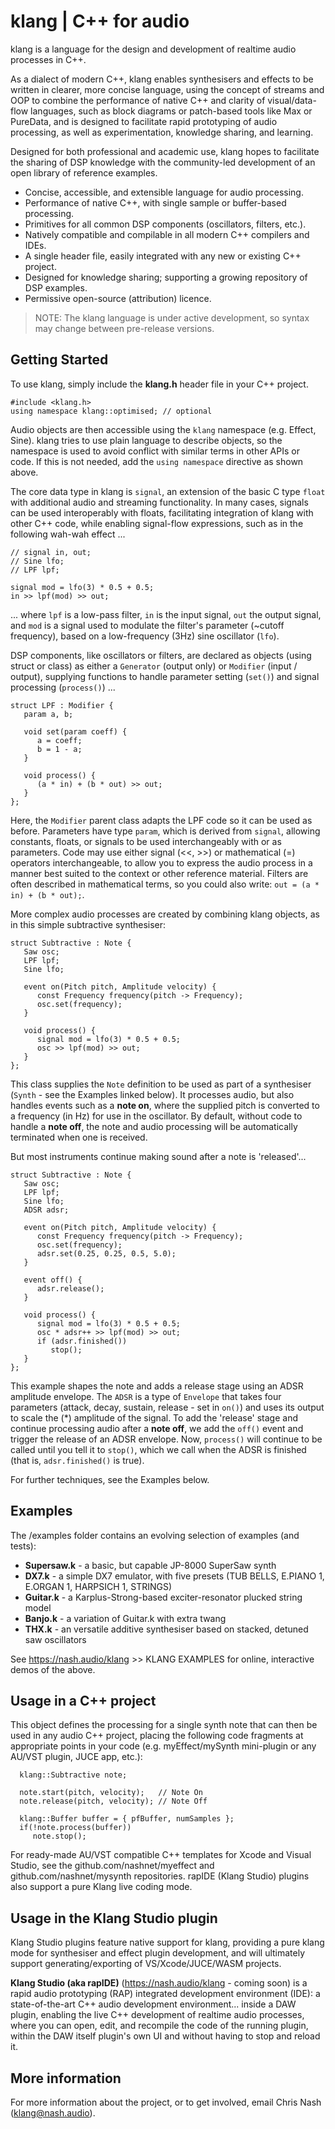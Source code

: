 # klang | C++ for audio

klang is a language for the design and development of realtime audio processes in C++.

As a dialect of modern C++, klang enables synthesisers and effects to be written in clearer, more concise language, using the concept of streams and OOP to combine the performance of native C++ and clarity of visual/data-flow languages, such as block diagrams or patch-based tools like Max or PureData, and is designed to facilitate rapid prototyping of audio processing, as well as experimentation, knowledge sharing, and learning.

Designed for both professional and academic use, klang hopes to facilitate the sharing of DSP knowledge with the community-led development of an open library of reference examples.

- Concise, accessible, and extensible language for audio processing.
- Performance of native C++, with single sample or buffer-based processing.
- Primitives for all common DSP components (oscillators, filters, etc.).
- Natively compatible and compilable in all modern C++ compilers and IDEs.
- A single header file, easily integrated with any new or existing C++ project.
- Designed for knowledge sharing; supporting a growing repository of DSP examples.
- Permissive open-source (attribution) licence.

>
> NOTE: The klang language is under active development, so syntax may change between pre-release versions.
>

## Getting Started

To use klang, simply include the **klang.h** header file in your C++ project. 

    #include <klang.h>
    using namespace klang::optimised; // optional

Audio objects are then accessible using the <code>klang</code> namespace (e.g. Effect, Sine). klang tries to use plain language to describe objects, so the namespace is used to avoid conflict with similar terms in other APIs or code. If this is not needed, add the <code>using namespace</code> directive as shown above.

The core data type in klang is <code>signal</code>, an extension of the basic C type <code>float</code> with additional audio and streaming functionality. In many cases, signals can be used interoperably with floats, facilitating integration of klang with other C++ code, while enabling signal-flow expressions, such as in the following wah-wah effect ...

```
// signal in, out;
// Sine lfo;
// LPF lpf;

signal mod = lfo(3) * 0.5 + 0.5;
in >> lpf(mod) >> out;
```

... where <code>lpf</code> is a low-pass filter, <code>in</code> is the input signal, <code>out</code> the output signal, and <code>mod</code> is a signal used to modulate the filter's parameter (~cutoff frequency), based on a low-frequency (3Hz) sine oscillator (<code>lfo</code>).

DSP components, like oscillators or filters, are declared as objects (using struct or class) as either a <code>Generator</code> (output only) or <code>Modifier</code> (input / output), supplying functions to handle parameter setting (<code>set()</code>) and signal processing (<code>process()</code>) ...

```
struct LPF : Modifier {
   param a, b;

   void set(param coeff) {
      a = coeff;
      b = 1 - a;
   }

   void process() {
      (a * in) + (b * out) >> out;
   }
};
```
Here, the <code>Modifier</code> parent class adapts the LPF code so it can be used as before. Parameters have type <code>param</code>, which is derived from <code>signal</code>, allowing constants, floats, or signals to be used interchangeably with or as parameters. Code may use either signal (<<, >>) or mathematical (=) operators interchangeable, to allow you to express the audio process in a manner best suited to the context or other reference material. Filters are often described in mathematical terms, so you could also write: `out = (a * in) + (b * out);`.

More complex audio processes are created by combining klang objects, as in this simple subtractive synthesiser:

```
struct Subtractive : Note {
   Saw osc;
   LPF lpf;
   Sine lfo;

   event on(Pitch pitch, Amplitude velocity) {
      const Frequency frequency(pitch -> Frequency);
      osc.set(frequency);
   }
	 
   void process() {
      signal mod = lfo(3) * 0.5 + 0.5;
	  osc >> lpf(mod) >> out;     
   }
};
```

This class supplies the <code>Note</code> definition to be used as part of a synthesiser (<code>Synth</code> - see the Examples linked below). It processes audio, but also handles events such as a **note on**, where the supplied pitch is converted to a frequency (in Hz) for use in the oscillator. By default, without code to handle a **note off**, the note and audio processing will be automatically terminated when one is received. 

But most instruments continue making sound after a note is 'released'...

```
struct Subtractive : Note {
   Saw osc;
   LPF lpf;
   Sine lfo;
   ADSR adsr;

   event on(Pitch pitch, Amplitude velocity) {
      const Frequency frequency(pitch -> Frequency);
      osc.set(frequency);
      adsr.set(0.25, 0.25, 0.5, 5.0);
   }
	 
   event off() {
      adsr.release();
   }
	 
   void process() {
      signal mod = lfo(3) * 0.5 + 0.5;
	  osc * adsr++ >> lpf(mod) >> out;     
	  if (adsr.finished())
         stop();
   }
};
```

This example shapes the note and adds a release stage using an ADSR amplitude envelope. The <code>ADSR</code> is a type of <code>Envelope</code> that takes four parameters (attack, decay, sustain, release - set in <code>on()</code>) and uses its output to scale the (\*) amplitude of the signal. To add the 'release' stage and continue processing audio after a **note off**, we add the <code>off()</code> event and trigger the release of an ADSR envelope. Now, <code>process()</code> will continue to be called until you tell it to <code>stop()</code>, which we call when the ADSR is finished (that is, <code>adsr.finished()</code> is true).

For further techniques, see the Examples below.

## Examples

The /examples folder contains an evolving selection of examples (and tests):

- **Supersaw.k** - a basic, but capable JP-8000 SuperSaw synth
- **DX7.k** - a simple DX7 emulator, with five presets (TUB BELLS, E.PIANO 1, E.ORGAN 1, HARPSICH 1, STRINGS)
- **Guitar.k** - a Karplus-Strong-based exciter-resonator plucked string model
- **Banjo.k** - a variation of Guitar.k with extra twang
- **THX.k** - an versatile additive synthesiser based on stacked, detuned saw oscillators

See https://nash.audio/klang >> KLANG EXAMPLES for online, interactive demos of the above.

## Usage in a C++ project

This object defines the processing for a single synth note that can then be used in any audio C++ project, placing the following code fragments at appropriate points in your code (e.g. myEffect/mySynth mini-plugin or any AU/VST plugin, JUCE app, etc.):

```
  klang::Subtractive note;
 
  note.start(pitch, velocity);   // Note On
  note.release(pitch, velocity); // Note Off
    
  klang::Buffer buffer = { pfBuffer, numSamples };
  if(!note.process(buffer))
     note.stop();
```
For ready-made AU/VST compatible C++ templates for Xcode and Visual Studio, see the github.com/nashnet/myeffect and github.com/nashnet/mysynth repositories.
rapIDE (Klang Studio) plugins also support a pure Klang live coding mode.

## Usage in the **Klang Studio** plugin

Klang Studio plugins feature native support for klang, providing a pure klang mode for synthesiser and effect plugin development, and will ultimately support generating/exporting of VS/Xcode/JUCE/WASM projects.

**Klang Studio (aka rapIDE)** (https://nash.audio/klang - coming soon) is a rapid audio prototyping (RAP) integrated development environment (IDE): a state-of-the-art C++ audio development environment... inside a DAW plugin, enabling the live C++ development of realtime audio processes, where you can open, edit, and recompile the code of the running plugin, within the DAW itself plugin's own UI and without having to stop and reload it. 

## More information

For more information about the project, or to get involved, email Chris Nash (klang@nash.audio).
